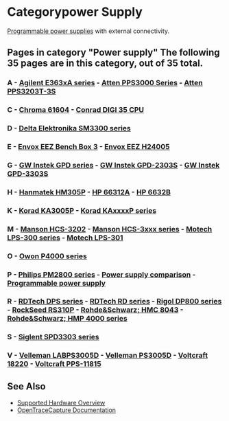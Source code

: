 # Categorypower Supply

[Programmable power supplies](Programmable_power_supply.html "Programmable power supply") with external connectivity. 
## Pages in category "Power supply" The following 35 pages are in this category, out of 35 total. 
### A \- [Agilent E363xA series](Agilent_E363xA_series.html "Agilent E363xA series") \- [Atten PPS3000 Series](Atten_PPS3000_Series.html "Atten PPS3000 Series") \- [Atten PPS3203T-3S](Atten_PPS3203T-3S.html "Atten PPS3203T-3S") 
### C \- [Chroma 61604](Chroma_61604.html "Chroma 61604") \- [Conrad DIGI 35 CPU](Conrad_DIGI_35_CPU.html "Conrad DIGI 35 CPU") 
### D \- [Delta Elektronika SM3300 series](Delta_Elektronika_SM3300_series.html "Delta Elektronika SM3300 series") 
### E \- [Envox EEZ Bench Box 3](Envox_EEZ_Bench_Box_3.html "Envox EEZ Bench Box 3") \- [Envox EEZ H24005](Envox_EEZ_H24005.html "Envox EEZ H24005") 
### G \- [GW Instek GPD series](GW_Instek_GPD_series.html "GW Instek GPD series") \- [GW Instek GPD-2303S](GW_Instek_GPD-2303S.html "GW Instek GPD-2303S") \- [GW Instek GPD-3303S](GW_Instek_GPD-3303S.html "GW Instek GPD-3303S") 
### H \- [Hanmatek HM305P](Hanmatek_HM305P.html "Hanmatek HM305P") \- [HP 66312A](HP_66312A.html "HP 66312A") \- [HP 6632B](HP_6632B.html "HP 6632B") 
### K \- [Korad KA3005P](Korad_KA3005P.html "Korad KA3005P") \- [Korad KAxxxxP series](Korad_KAxxxxP_series.html "Korad KAxxxxP series") 
### M \- [Manson HCS-3202](Manson_HCS-3202.html "Manson HCS-3202") \- [Manson HCS-3xxx series](Manson_HCS-3xxx_series.html "Manson HCS-3xxx series") \- [Motech LPS-300 series](Motech_LPS-300_series.html "Motech LPS-300 series") \- [Motech LPS-301](Motech_LPS-301.html "Motech LPS-301") 
### O \- [Owon P4000 series](Owon_P4000_series.html "Owon P4000 series") 
### P \- [Philips PM2800 series](Philips_PM2800_series.html "Philips PM2800 series") \- [Power supply comparison](Power_supply_comparison.html "Power supply comparison") \- [Programmable power supply](Programmable_power_supply.html "Programmable power supply") 
### R \- [RDTech DPS series](RDTech_DPS_series.html "RDTech DPS series") \- [RDTech RD series](RDTech_RD_series.html "RDTech RD series") \- [Rigol DP800 series](Rigol_DP800_series.html "Rigol DP800 series") \- [RockSeed RS310P](RockSeed_RS310P.html "RockSeed RS310P") \- [Rohde&Schwarz; HMC 8043](Rohde&Schwarz;_HMC_8043.html "Rohde&Schwarz; HMC 8043") \- [Rohde&Schwarz; HMP 4000 series](Rohde&Schwarz;_HMP_4000_series.html "Rohde&Schwarz; HMP 4000 series") 
### S \- [Siglent SPD3303 series](Siglent_SPD3303_series.html "Siglent SPD3303 series") 
### V \- [Velleman LABPS3005D](Velleman_LABPS3005D.html "Velleman LABPS3005D") \- [Velleman PS3005D](Velleman_PS3005D.html "Velleman PS3005D") \- [Voltcraft 18220](Voltcraft_18220.html "Voltcraft 18220") \- [Voltcraft PPS-11815](Voltcraft_PPS-11815.html "Voltcraft PPS-11815")

## See Also
- [Supported Hardware Overview](../supported-hardware.md)
- [OpenTraceCapture Documentation](../../opentracecapture/overview.md)
